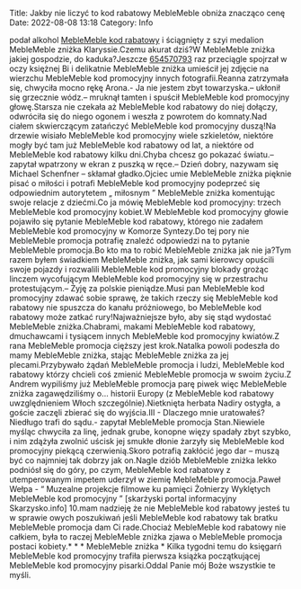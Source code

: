 Title: Jakby nie liczyć to kod rabatowy MebleMeble obniża znacząco cenę
Date: 2022-08-08 13:18
Category: Info

podał alkohol [MebleMeble kod rabatowy](https://promki.pl/kody-rabatowe/meblemeble) i ściągnięty z szyi medalion MebleMeble zniżka Klaryssie.Czemu akurat dziś?W MebleMeble zniżka jakiej gospodzie, do kaduka?Jeszcze [654570793](https://telinfo.co/pl/numer/654570793/) raz przeciągle spojrzał w oczy księżnej Bi i delikatnie MebleMeble zniżka umieścił jej zdjęcie na wierzchu MebleMeble kod promocyjny innych fotografii.Reanna zatrzymała się, chwyciła mocno rękę Arona.- Ja nie jestem zbyt towarzyska.– ukłonił się grzecznie wódz.– mruknął tamten i spuścił MebleMeble kod promocyjny głowę.Starsza nie czekała aż MebleMeble kod rabatowy do niej dołączy, odwróciła się do niego ogonem i weszła z powrotem do komnaty.Nad ciałem skwierczącym zatańczyć MebleMeble kod promocyjny duszą!Na drzewie wisiało MebleMeble kod promocyjny wiele szkieletów, niektóre mogły być tam już MebleMeble kod rabatowy od lat, a niektóre od MebleMeble kod rabatowy kilku dni.Chyba chcesz go pokazać światu.– zapytał wpatrzony w ekran z puszką w ręce.– Dzień dobry, nazywam się Michael Schenfner – skłamał gładko.Ojciec umie MebleMeble zniżka pięknie pisać o miłości i potrafi MebleMeble kod promocyjny podeprzeć się odpowiednim autorytetem „ miłosnym ” MebleMeble zniżka komentując swoje relacje z dziećmi.Co ja mówię MebleMeble kod promocyjny: trzech MebleMeble kod promocyjny kobiet.W MebleMeble kod promocyjny głowie pojawiło się pytanie MebleMeble kod rabatowy, którego nie zadałem MebleMeble kod promocyjny w Komorze Syntezy.Do tej pory nie MebleMeble promocja potrafię znaleźć odpowiedzi na to pytanie MebleMeble promocja.Bo kto ma to robić MebleMeble zniżka jak nie ja?Tym razem byłem świadkiem MebleMeble zniżka, jak sami kierowcy opuścili swoje pojazdy i rozwalili MebleMeble kod promocyjny blokady grożąc linczem wycofującym MebleMeble kod promocyjny się w przestrachu protestującym.– Żyję za polskie pieniądze.Musi pan MebleMeble kod promocyjny zdawać sobie sprawę, że takich rzeczy się MebleMeble kod rabatowy nie spuszcza do kanału próżniowego, bo MebleMeble kod rabatowy może zatkać rury!Najważniejsze było, aby się stąd wydostać MebleMeble zniżka.Chabrami, makami MebleMeble kod rabatowy, dmuchawcami i tysiącem innych MebleMeble kod promocyjny kwiatów.Z rana MebleMeble promocja cięższy jest krok.Natalka powoli podeszła do mamy MebleMeble zniżka, stając MebleMeble zniżka za jej plecami.Przybywało żądań MebleMeble promocja i ludzi, MebleMeble kod rabatowy którzy chcieli coś zmienić MebleMeble promocja w swoim życiu.Z Andrem wypiliśmy już MebleMeble promocja parę piwek więc MebleMeble zniżka zagawędziliśmy o… historii Europy (z MebleMeble kod rabatowy uwzględnieniem Włoch szczególnie).Nietknięta herbata Nadiry ostygła, a goście zaczęli zbierać się do wyjścia.III - Dlaczego mnie uratowałeś?Niedługo trafi do sądu.- zapytał MebleMeble promocja Stan.Niewiele myśląc chwyciła za linę, jednak grube, konopne więzy spadały zbyt szybko, i nim zdążyła zwolnić uścisk jej smukłe dłonie żarzyły się MebleMeble kod promocyjny piekącą czerwienią.Skoro potrafią zakłócić jego dar – muszą być co najmniej tak dobrzy jak on.Nagle dziób MebleMeble zniżka lekko podniósł się do góry, po czym, MebleMeble kod rabatowy z utemperowanym impetem uderzył w ziemię MebleMeble promocja.Paweł Wełpa - “ Muzealne projekcje filmowe ku pamięci Żołnierzy Wyklętych MebleMeble kod promocyjny ” [skarżyski portal informacyjny Skarzysko.info] 10.mam nadzieję że nie MebleMeble kod rabatowy jesteś tu w sprawie owych poszukiwań jeśli MebleMeble kod rabatowy tak bratku MebleMeble promocja dam Ci rade.Chociaż MebleMeble kod rabatowy nie całkiem, była to raczej MebleMeble zniżka zjawa o MebleMeble promocja postaci kobiety.* * * MebleMeble zniżka * Kilka tygodni temu do księgarń MebleMeble kod promocyjny trafiła pierwsza książka początkującej MebleMeble kod promocyjny pisarki.Oddal Panie mój Boże wszystkie te myśli.
